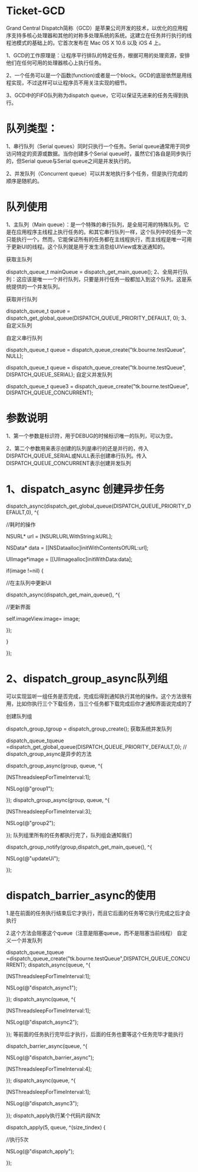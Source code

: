# Ticket-GCD
Grand Central Dispatch简称（GCD）是苹果公司开发的技术，以优化的应用程序支持多核心处理器和其他的对称多处理系统的系统。这建立在任务并行执行的线程池模式的基础上的。它首次发布在 Mac OS X 10.6 以及 iOS 4 上。

1、GCD的工作原理是：让程序平行排队的特定任务，根据可用的处理资源，安排他们在任何可用的处理器核心上执行任务。

2、一个任务可以是一个函数(function)或者是一个block。GCD的底层依然是用线程实现，不过这样可以让程序员不用关注实现的细节。

3、GCD中的FIFO队列称为dispatch queue，它可以保证先进来的任务先得到执行。
# 队列类型：

1、串行队列（Serial queues）同时只执行一个任务。Serial queue通常用于同步访问特定的资源或数据。当你创建多个Serial queue时，虽然它们各自是同步执行的，但Serial queue与Serial queue之间是并发执行的。

2、并发队列（Concurrent queue）可以并发地执行多个任务，但是执行完成的顺序是随机的。
# 队列使用

1、主队列（Main queue）：是一个特殊的串行队列，是全局可用的特殊队列。它是在应用程序主线程上执行任务的。和其它串行队列一样，这个队列中的任务一次只能执行一个。然而，它能保证所有的任务都在主线程执行，而主线程是唯一可用于更新UI的线程。这个队列就是用于发生消息给UIView或发送通知的。

获取主队列

dispatch_queue_t mainQueue = dispatch_get_main_queue();
2、全局并行队列：这应该是唯一一个并行队列，只要是并行任务一般都加入到这个队列。这是系统提供的一个并发队列。

获取并行队列

dispatch_queue_t queue = dispatch_get_global_queue(DISPATCH_QUEUE_PRIORITY_DEFAULT, 0);
3、自定义队列

自定义串行队列

dispatch_queue_t queue = dispatch_queue_create("tk.bourne.testQueue", NULL);

dispatch_queue_t queue = dispatch_queue_create("tk.bourne.testQueue", DISPATCH_QUEUE_SERIAL);
自定义并发队列

dispatch_queue_t queue3 = dispatch_queue_create("tk.bourne.testQueue", DISPATCH_QUEUE_CONCURRENT);
# 参数说明

1、第一个参数是标识符，用于DEBUG的时候标识唯一的队列，可以为空。

2、第二个参数用来表示创建的队列是串行的还是并行的，传入DISPATCH_QUEUE_SERIAL或NULL表示创建串行队列。传入DISPATCH_QUEUE_CONCURRENT表示创建并发队列
# 1、dispatch_async 创建异步任务

dispatch_async(dispatch_get_global_queue(DISPATCH_QUEUE_PRIORITY_DEFAULT,0), ^{

//耗时的操作

NSURL* url = [NSURLURLWithString:kURL];

NSData* data = [[NSDataalloc]initWithContentsOfURL:url];

UIImage*image = [[UIImagealloc]initWithData:data];

if(image !=nil) {

//在主队列中更新UI

dispatch_async(dispatch_get_main_queue(), ^{

//更新界面

self.imageView.image= image;

});

}

});
# 2、dispatch_group_async队列组

可以实现监听一组任务是否完成，完成后得到通知执行其他的操作。这个方法很有用，比如你执行三个下载任务，当三个任务都下载完成后你才通知界面说完成的了

创建队列组

dispatch_group_tgroup = dispatch_group_create();
获取系统并发队列

dispatch_queue_tqueue =dispatch_get_global_queue(DISPATCH_QUEUE_PRIORITY_DEFAULT,0);
// dispatch_group_async是异步的方法

dispatch_group_async(group, queue, ^{

[NSThreadsleepForTimeInterval:1];

NSLog(@"group1");

});
dispatch_group_async(group, queue, ^{

[NSThreadsleepForTimeInterval:3];

NSLog(@"group2");

});
队列组里所有的任务都执行完了，队列组会通知我们

dispatch_group_notify(group,dispatch_get_main_queue(), ^{

NSLog(@"updateUi");

});
# dispatch_barrier_async的使用

1.是在前面的任务执行结束后它才执行，而且它后面的任务等它执行完成之后才会执行

2.这个方法会阻塞这个queue（注意是阻塞queue，而不是阻塞当前线程）
自定义一个并发队列

dispatch_queue_tqueue =dispatch_queue_create("tk.bourne.testQueue",DISPATCH_QUEUE_CONCURRENT);
dispatch_async(queue, ^{

[NSThreadsleepForTimeInterval:1];

NSLog(@"dispatch_async1");

});
dispatch_async(queue, ^{

[NSThreadsleepForTimeInterval:1];

NSLog(@"dispatch_async2");

});
等前面的任务执行完毕后才执行，后面的任务也要等这个任务完毕才能执行

dispatch_barrier_async(queue, ^{

NSLog(@"dispatch_barrier_async");

[NSThreadsleepForTimeInterval:4];

});
dispatch_async(queue, ^{

[NSThreadsleepForTimeInterval:1];

NSLog(@"dispatch_async3");

});
dispatch_apply执行某个代码片段N次

dispatch_apply(5, queue, ^(size_tindex) {

//执行5次

NSLog(@"dispatch_apply");

});
